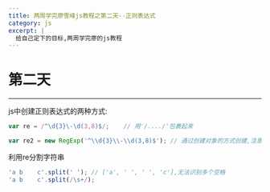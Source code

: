 ```yaml
---
title: 两周学完廖雪峰js教程之第二天--正则表达式
category: js
excerpt: |
  给自己定下的目标,两周学完廖的js教程
---
```



# 第二天

-------


js中创建正则表达式的两种方式:

```js
var re = /^\d{3}\-\d(3,8)$/;    // 用'/..../'包裹起来

var re2 = new RegExp('^\\d{3}\\-\\d(3,8)$'); // 通过创建对象的方式创建,注意'\'需要转义
```

利用re分割字符串

```js
'a b    c'.split(' '); // ['a', ' ', ' ', 'c'],无法识别多个空格
'a b    c'.split(/\s+/);
```
